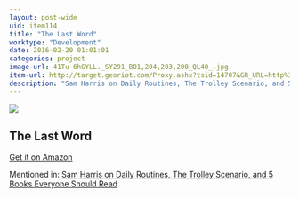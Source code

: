 ```yaml
---
layout: post-wide
uid: item114
title: "The Last Word"
worktype: "Development"
date: 2016-02-20 01:01:01
categories: project
image-url: 41Tu-6hGYLL._SY291_BO1,204,203,200_QL40_.jpg
item-url: http://target.georiot.com/Proxy.ashx?tsid=14707&GR_URL=http%3A%2F%2Fwww.amazon.com%2FLast-Word-Thomas-Nagel%2Fdp%2F0195149831%2F
description: "Sam Harris on Daily Routines, The Trolley Scenario, and 5 Books Everyone Should Read"
---
```

<a href="http://target.georiot.com/Proxy.ashx?tsid=14707&GR_URL=http%3A%2F%2Fwww.amazon.com%2FLast-Word-Thomas-Nagel%2Fdp%2F0195149831%2F" target="blank"><img src="../../../../img/thumbs/41Tu-6hGYLL._SY291_BO1,204,203,200_QL40_.jpg" class="prod-img"></a>
<h2>The Last Word</h2>
<p><a href="http://target.georiot.com/Proxy.ashx?tsid=14707&GR_URL=http%3A%2F%2Fwww.amazon.com%2FLast-Word-Thomas-Nagel%2Fdp%2F0195149831%2F" target="blank">Get it on Amazon</a><p>
<p>Mentioned in: <a href="http://fourhourworkweek.com/2015/07/08/sam-harris-on-daily-routines-the-trolley-scenario-and-5-books-everyone-should-read/" target="blank">Sam Harris on Daily Routines, The Trolley Scenario, and 5 Books Everyone Should Read</a></p>
